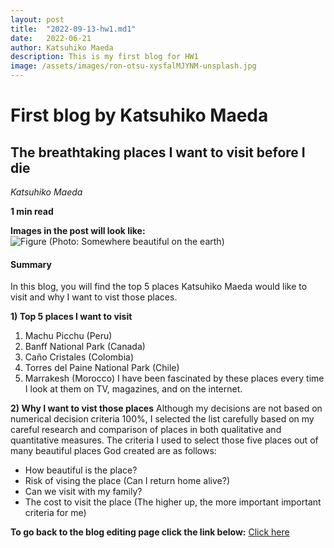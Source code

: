```yaml
---
layout: post
title:  "2022-09-13-hw1.md1"
date:   2022-06-21
author: Katsuhiko Maeda
description: This is my first blog for HW1
image: /assets/images/ron-otsu-xysfalMJYNM-unsplash.jpg
---
```


# First blog by Katsuhiko Maeda
## The breathtaking places I want to visit before I die
*Katsuhiko Maeda*

**1 min read**

**Images in the post will look like:**<br>
![Figure](https://github.com/Kattsun2525/stat386-projects/raw/main/assets/images/ron-otsu-xysfalMJYNM-unsplash.jpg)
(Photo: Somewhere beautiful on the earth)

#### Summary
In this blog, you will find the top 5 places Katsuhiko Maeda would like to visit and why I want to vist those places. 

**1) Top 5 places I want to visit**
1. Machu Picchu (Peru)
2. Banff National Park (Canada)
3. Caño Cristales (Colombia)
4. Torres del Paine National Park (Chile)
5. Marrakesh (Morocco)
I have been fascinated by these places every time I look at them on TV, magazines, and on the internet.

**2) Why I want to vist those places**
Although my decisions are not based on numerical decision criteria 100%, I selected the list carefully based on my careful research and comparison of places in both qualitative and quantitative measures. The criteria I used to select those five places out of many beautiful places God created are as follows:
* How beautiful is the place?
* Risk of vising the place (Can I return home alive?)
* Can we visit with my family?
* The cost to visit the place
(The higher up, the more important important criteria for me)

**To go back to the blog editing page click the link below:**
[Click here](#)

